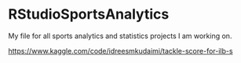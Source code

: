 # RStudioSportsAnalytics
My file for all sports analytics and statistics projects I am working on.

https://www.kaggle.com/code/idreesmkudaimi/tackle-score-for-ilb-s

